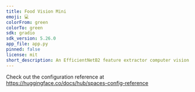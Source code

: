 ```yaml
---
title: Food Vision Mini
emoji: 💻
colorFrom: green
colorTo: green
sdk: gradio
sdk_version: 5.26.0
app_file: app.py
pinned: false
license: mit
short_description: An EfficientNetB2 feature extractor computer vision model to
---
```


Check out the configuration reference at https://huggingface.co/docs/hub/spaces-config-reference
